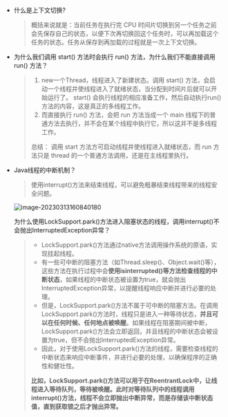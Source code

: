 * 什么是上下文切换?

  > 概括来说就是：当前任务在执行完 CPU 时间片切换到另一个任务之前会先保存自己的状态，以便下次再切换回这个任务时，可以再加载这个任务的状态。任务从保存到再加载的过程就是一次上下文切换。
  
* 为什么我们调用 start() 方法时会执行 run() 方法，为什么我们不能直接调用run() 方法？

  > 1. new一个Thread，线程进入了新建状态。调用 start() 方法，会启动一个线程并使线程进入了就绪状态，当分配到时间片后就可以开始运行了。 start() 会执行线程的相应准备工作，然后自动执行run() 方法的内容，这是真正的多线程工作。
  > 2. 而直接执行 run() 方法，会把 run 方法当成一个 main 线程下的普通方法去执行，并不会在某个线程中执行它，所以这并不是多线程工作。
  >
  > 总结： 调用 start 方法方可启动线程并使线程进入就绪状态，而 run 方法只是 thread 的一个普通方法调用，还是在主线程里执行。
  
* Java线程的中断机制？

  > 使用interrupt()方法来结束线程，可以避免粗暴结束线程带来的线程安全问题。
  
  ![image-20230313160840180](https://springboot-vue-blog.oss-cn-hangzhou.aliyuncs.com/img-for-typora/image-20230313160840180.png)
  
  为什么使用LockSupport.park()方法进入阻塞状态的线程，调用interrupt()不会抛出InterruptedException异常？
  
  > * LockSupport.park()方法通过native方法调用操作系统的原语，实现挂起线程。
  > * 有一些可中断的阻塞方法（如Thread.sleep()、Object.wait()等），这些方法在执行过程中会**使用isinterrupted()等方法检查线程的中断状态**，如果线程的中断状态被设置为true，就会抛出InterruptedException异常，以提醒线程响应中断并进行必要的处理。
  > * 但是，LockSupport.park()方法不属于可中断的阻塞方法。在调用LockSupport.park()方法时，线程只是进入一种等待状态，**并且可以在任何时候、任何地点被唤醒**。如果线程在阻塞期间被中断，LockSupport.park()方法会立即返回，并且线程的中断状态会被设置为true，但不会抛出InterruptedException异常。
  > * 因此，对于使用LockSupport.park()方法的线程，需要检查线程的中断状态来响应中断事件，并进行必要的处理，以确保程序的正确性和健壮性。
  >
  > **比如，LockSupport.park()方法可以用于在ReentrantLock中，让线程进入等待队列，等待被唤醒。此时对等待队列中的线程调用interrupt()方法，线程不会立即抛出中断异常，而是存储该中断状态值，直到获取锁之后才抛出异常。**